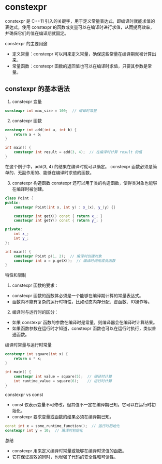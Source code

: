 #  constexpr
constexpr 是 C++11 引入的关键字，用于定义常量表达式，即编译时就能求值的表达式。使用 constexpr 的函数或变量可以在编译时进行求值，从而提高效率，并确保它们的值在编译期就固定。

constexpr 的主要用途
 + 定义常量：constexpr 可以用来定义常量，确保这些常量在编译期就被计算出来。
 + 常量函数：constexpr 函数的返回值也可以在编译时求值，只要其参数是常量。

## constexpr 的基本语法

1. constexpr 变量
```cpp
constexpr int max_size = 100;  // 编译时常量

```
2. constexpr 函数
```cpp
constexpr int add(int a, int b) {
    return a + b;
}

int main() {
    constexpr int result = add(3, 4);  // 在编译时计算 result 的值
}

```
在这个例子中，add(3, 4) 的结果在编译时就可以确定。
constexpr 函数必须是简单的、无副作用的、能够在编译时求值的函数。

3. constexpr 构造函数
constexpr 还可以用于类的构造函数，使得类对象也能够在编译时被创建。
```cpp
class Point {
public:
    constexpr Point(int x, int y) : x_(x), y_(y) {}

    constexpr int getX() const { return x_; }
    constexpr int getY() const { return y_; }

private:
    int x_;
    int y_;
};

int main() {
    constexpr Point p(1, 2);  // 编译时创建对象
    constexpr int x = p.getX();  // 编译时调用成员函数
}

```

特性和限制
 1. constexpr 函数的要求：
   + constexpr 函数的函数体必须是一个能够在编译期计算的常量表达式。
   + 函数内不能有复杂的运行时特性，比如动态内存分配、虚函数、IO操作等。
   
 2. 编译时与运行时的区分：
   + 如果 constexpr 函数的参数在编译时是常量，则编译器会在编译时计算结果。
   + 如果函数参数在运行时才知道，constexpr 函数也可以在运行时执行，类似普通函数。

编译时常量与运行时常量
```cpp
constexpr int square(int x) {
    return x * x;
}

int main() {
    constexpr int value = square(5);  // 编译时计算
    int runtime_value = square(6);    // 运行时计算
}

```

constexpr vs const
 + const 仅表示变量不可修改，但其值不一定在编译期已知。它可以在运行时初始化。
 + constexpr 要求变量或函数的结果必须在编译期已知。

```cpp
const int x = some_runtime_function();  // 运行时初始化
constexpr int y = 10;  // 编译时初始化

```

总结
 + constexpr 用来定义编译时常量或能够在编译时求值的函数。
 + 它在保证高效的同时，也增强了代码的安全性和可读性。

